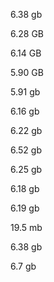 6.38 gb

6.28 GB

6.14 GB

5.90 GB

5.91 gb

6.16 gb

6.22 gb

6.52 gb

6.25 gb

6.18 gb

6.19 gb

19.5 mb


6.38 gb

6.7 gb